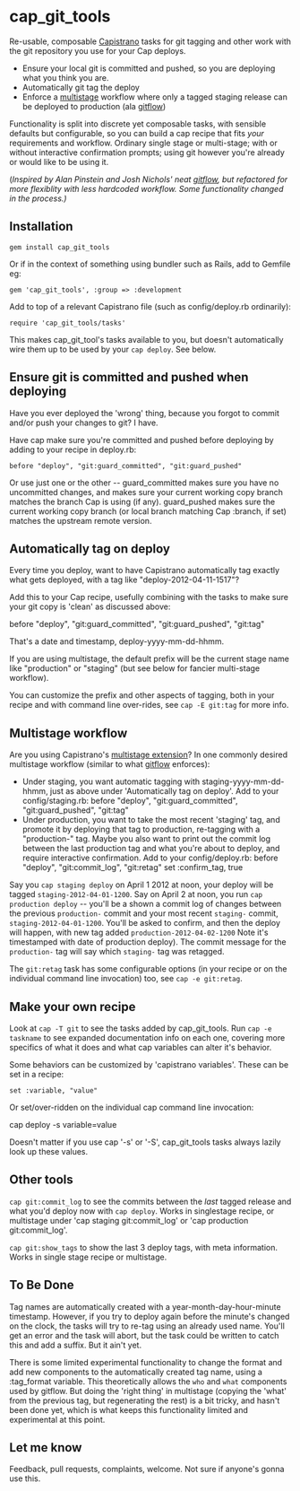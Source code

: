 # cap_git_tools

Re-usable, composable [Capistrano](https://github.com/capistrano/capistrano) tasks for git tagging and other work with the
git repository you use for your Cap deploys. 

* Ensure your local git is committed and pushed, so you are deploying what you
think you are. 
* Automatically git tag the deploy
* Enforce a [multistage](https://github.com/capistrano/capistrano/wiki/2.x-Multistage-Extension) workflow where only a tagged staging release can be deployed
to production (ala [gitflow](https://github.com/apinstein/git-deployment))

Functionality is split into discrete yet composable tasks, with sensible defaults 
but configurable, so you can build a cap recipe that fits *your*
requirements and workflow. Ordinary single stage or multi-stage; with or without
interactive confirmation prompts; using git however you're already or would like
to be using it. 

(_Inspired by Alan Pinstein and Josh Nichols' neat
[gitflow](https://github.com/apinstein/git-deployment), but refactored for more
flexiblity with less hardcoded workflow. Some functionality changed in the
process.)_

## Installation

    gem install cap_git_tools
    
Or if in the context of something using bundler such as Rails, add to Gemfile
eg:

    gem 'cap_git_tools', :group => :development
    
Add to top of a relevant Capistrano file (such as config/deploy.rb ordinarily):

    require 'cap_git_tools/tasks'
    
This makes cap_git_tool's tasks available to you, but doesn't automatically wire
them up to be used by your `cap deploy`. See below. 

## Ensure git is committed and pushed when deploying

Have you ever deployed the 'wrong' thing, because you forgot to commit and/or
push your changes to git?  I have. 

Have cap make sure you're committed and pushed before deploying by adding to
your recipe in deploy.rb: 

    before "deploy", "git:guard_committed", "git:guard_pushed"
    
Or use just one or the other -- guard_committed makes sure you have no
uncommitted changes, and makes sure your current working copy branch matches
the branch Cap is using (if any).   guard_pushed makes sure the current working
copy branch (or local branch matching Cap :branch, if set) matches the upstream
remote version. 
 
## Automatically tag on deploy

Every time you deploy, want to have Capistrano automatically tag exactly what
gets deployed, with a tag like "deploy-2012-04-11-1517"?  

Add this to your Cap recipe, usefully combining with the tasks to make sure
your git copy is 'clean' as discussed above:

   before "deploy", "git:guard_committed", "git:guard_pushed", "git:tag"
   
That's a date and timestamp, deploy-yyyy-mm-dd-hhmm.

If you are using multistage, the default prefix will be the current stage name
like "production" or "staging" (but see below for fancier multi-stage
workflow). 

You can customize the prefix and other aspects of tagging, both in your recipe 
and with command line over-rides, see `cap -E git:tag` for more info. 

## Multistage workflow

Are you using Capistrano's [multistage
extension](https://github.com/capistrano/capistrano/wiki/2.x-Multistage-Extension)? 
In one commonly desired multistage workflow (similar to what
[gitflow](https://github.com/apinstein/git-deployment) enforces):
 
 * Under staging, you want automatic tagging with staging-yyyy-mm-dd-hhmm, just 
   as above under 'Automatically tag on deploy'. Add to your config/staging.rb:
      before "deploy", "git:guard_committed", "git:guard_pushed", "git:tag"
 * Under production, you want to take the most recent 'staging' tag, and promote
   it by deploying that tag to production, re-tagging with a "production-" tag.
   Maybe you also want to print out the commit log between the last production
   tag and what you're about to deploy, and require interactive confirmation.
   Add to your config/deploy.rb:
       before "deploy",  "git:commit_log", "git:retag"
       set :confirm_tag, true
       
Say you `cap staging deploy` on April 1 2012 at noon, your deploy will be
tagged `staging-2012-04-01-1200`. Say on April 2 at noon, you run `cap
production deploy` -- you'll be a shown a commit log of changes between the
previous `production-` commit and your most recent `staging-` commit, 
`staging-2012-04-01-1200`. You'll be asked to confirm, and then the deploy will
happen, with new tag added `production-2012-04-02-1200` Note it's timestamped
with date of production deploy).  The commit message for the `production-` tag
will say which `staging-` tag was retagged. 
     
The `git:retag` task has some configurable options (in your recipe or on the
individual command line invocation) too, see `cap -e git:retag`. 
 
## Make your own recipe

Look at `cap -T git` to see the tasks added by cap_git_tools. Run `cap -e
taskname` to see expanded documentation info on each one, covering more 
specifics of what it does and what cap variables can alter it's behavior. 

Some behaviors can be customized by 'capistrano variables'. These can be set in
a recipe:

    set :variable, "value"
   
Or set/over-ridden on the individual cap command line invocation:

   cap deploy -s variable=value
   
Doesn't matter if you use cap '-s' or '-S', cap_git_tools tasks always lazily
look up these values. 

## Other tools

`cap git:commit_log` to see the commits between the *last* tagged release
and what you'd deploy now with `cap deploy`. Works in singlestage recipe, or
multistage under 'cap staging git:commit_log' or 'cap production
git:commit_log'. 

`cap git:show_tags` to show the last 3 deploy tags, with meta information.
Works in single stage recipe or multistage. 

## To Be Done

Tag names are automatically created with a year-month-day-hour-minute timestamp.
However, if you try to deploy again before the minute's changed on the clock,
the tasks will try to re-tag using an already used name. You'll get an error and
the task will abort, but the task could be written to catch this and add a
suffix. But it ain't yet. 

There is some limited experimental functionality to change the format and add
new components to the automatically created tag name, using a :tag_format
variable. This theoretically allows the `who` and `what` components used by
gitflow.  But doing the 'right thing' in multistage (copying the 'what' from the
previous tag, but regenerating the rest) is a bit tricky, and hasn't been done
yet, which is what keeps this functionality limited and experimental at this
point. 

## Let me know

Feedback, pull requests, complaints, welcome. Not sure if anyone's gonna use
this. 